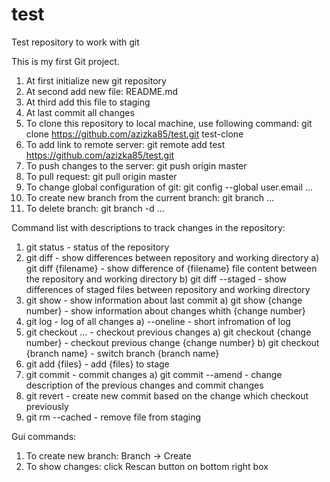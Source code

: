 # test
Test repository to work with git

This is my first Git project.

1) At first initialize new git repository
2) At second add new file: README.md
3) At third add this file to staging
4) At last commit all changes
5) To clone this repository to local machine, use following command:
    git clone https://github.com/azizka85/test.git test-clone
6) To add link to remote server:
    git remote add test https://github.com/azizka85/test.git
7) To push changes to the server:
    git push origin master
8) To pull request:
    git pull origin master
9) To change global configuration of git:
    git config --global user.email ...
10) To create new branch from the current branch:
    git branch ...
11) To delete branch:
    git branch -d ...


Command list with descriptions to track changes in the repository:

1) git status - status of the repository
2) git diff - show differences between repository and working directory
    a) git diff {filename} - show difference of {filename} file content between the repository and working directory
    b) git diff --staged - show differences of staged files between repository and working directory
3) git show - show information about last commit
    a) git show {change number} - show information about changes whith {change number}
4) git log - log of all changes 
    a) --oneline - short infromation of log
5) git checkout ... - checkout previous changes
    a) git checkout {change number} - checkout previous change {change number}
    b) git checkout {branch name} - switch branch {branch name}
6) git add {files} - add {files} to stage
7) git commit - commit changes
    a) git commit --amend - change description of the previous changes and commit changes
8) git revert - create new commit based on the change which checkout previously 
9) git rm --cached - remove file from staging

Gui commands:

1) To create new branch: Branch -> Create
2) To show changes: click Rescan button on bottom right box
